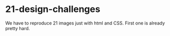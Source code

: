 # 21-design-challenges

We have to reproduce 21 images just with html and CSS.
First one is already pretty hard.